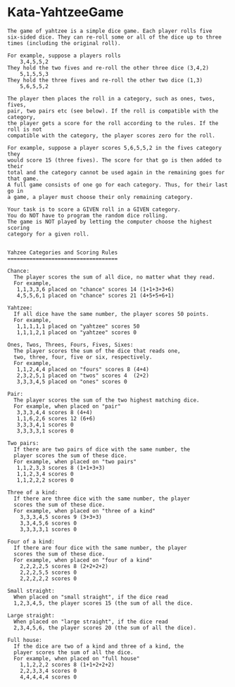 # Kata-YahtzeeGame

<pre><code>The game of yahtzee is a simple dice game. Each player rolls five
six-sided dice. They can re-roll some or all of the dice up to three
times (including the original roll).

For example, suppose a players rolls
	3,4,5,5,2
They hold the two fives and re-roll the other three dice (3,4,2)
	5,1,5,5,3
They hold the three fives and re-roll the other two dice (1,3)
	5,6,5,5,2

The player then places the roll in a category, such as ones, twos, fives,
pair, two pairs etc (see below). If the roll is compatible with the category,
the player gets a score for the roll according to the rules. If the roll is not
compatible with the category, the player scores zero for the roll.

For example, suppose a player scores 5,6,5,5,2 in the fives category they
would score 15 (three fives). The score for that go is then added to their
total and the category cannot be used again in the remaining goes for that game.
A full game consists of one go for each category. Thus, for their last go in
a game, a player must choose their only remaining category.

Your task is to score a GIVEN roll in a GIVEN category.
You do NOT have to program the random dice rolling.
The game is NOT played by letting the computer choose the highest scoring
category for a given roll.


Yahzee Categories and Scoring Rules
===================================

Chance:
  The player scores the sum of all dice, no matter what they read.
  For example,
   1,1,3,3,6 placed on "chance" scores 14 (1+1+3+3+6)
   4,5,5,6,1 placed on "chance" scores 21 (4+5+5+6+1)

Yahtzee:
  If all dice have the same number, the player scores 50 points.
  For example,
   1,1,1,1,1 placed on "yahtzee" scores 50
   1,1,1,2,1 placed on "yahtzee" scores 0

Ones, Twos, Threes, Fours, Fives, Sixes:
  The player scores the sum of the dice that reads one,
  two, three, four, five or six, respectively.
  For example,
   1,1,2,4,4 placed on "fours" scores 8 (4+4)
   2,3,2,5,1 placed on "twos" scores 4  (2+2)
   3,3,3,4,5 placed on "ones" scores 0

Pair:
  The player scores the sum of the two highest matching dice.
  For example, when placed on "pair"
   3,3,3,4,4 scores 8 (4+4)
   1,1,6,2,6 scores 12 (6+6)
   3,3,3,4,1 scores 0
   3,3,3,3,1 scores 0

Two pairs:
  If there are two pairs of dice with the same number, the
  player scores the sum of these dice.
  For example, when placed on "two pairs"
   1,1,2,3,3 scores 8 (1+1+3+3)
   1,1,2,3,4 scores 0
   1,1,2,2,2 scores 0

Three of a kind:
  If there are three dice with the same number, the player
  scores the sum of these dice.
  For example, when placed on "three of a kind"
	3,3,3,4,5 scores 9 (3+3+3)
	3,3,4,5,6 scores 0
	3,3,3,3,1 scores 0

Four of a kind:
  If there are four dice with the same number, the player
  scores the sum of these dice.
  For example, when placed on "four of a kind"
	2,2,2,2,5 scores 8 (2+2+2+2)
	2,2,2,5,5 scores 0
	2,2,2,2,2 scores 0

Small straight:
  When placed on "small straight", if the dice read
  1,2,3,4,5, the player scores 15 (the sum of all the dice.

Large straight:
  When placed on "large straight", if the dice read
  2,3,4,5,6, the player scores 20 (the sum of all the dice).

Full house:
  If the dice are two of a kind and three of a kind, the
  player scores the sum of all the dice.
  For example, when placed on "full house"
	1,1,2,2,2 scores 8 (1+1+2+2+2)
	2,2,3,3,4 scores 0
	4,4,4,4,4 scores 0
</code></pre>
